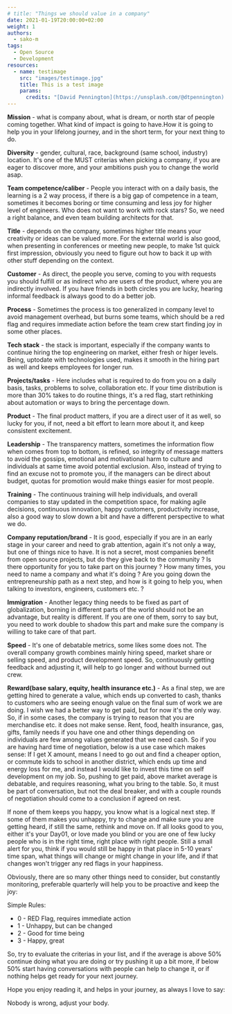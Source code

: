 ```yaml
---
# title: "Things we should value in a company"
date: 2021-01-19T20:00:00+02:00
weight: 1
authors:
  - sako-m 
tags:
  - Open Source
  - Development
resources:
  - name: testimage
    src: "images/testimage.jpg"
    title: This is a test image
    params:
      credits: "[David Pennington](https://unsplash.com/@dtpennington) on [Unsplash](https://unsplash.com/s/photos/test)"
---
```


**Mission** - what is company about, what is dream, or north star of people coming together. What kind of impact is going to have.How it is going to help you in your lifelong journey, and in the short term, for your next thing to do.


**Diversity** - gender, cultural, race, background (same school, industry) location. It's one of the MUST criterias when picking a company, if you are eager to discover more, and your ambitions push you to change the world asap.


**Team competence/caliber** - People you interact with on a daily basis, the learning is a 2 way process, if there is a big gap of competence in a team, sometimes it becomes boring or time consuming and less joy for higher level of engineers. Who does not want to work with rock stars? So, we need a right balance, and even team building architects for that.


**Title** - depends on the company, sometimes higher title means your creativity or ideas can be valued more. For the external world is also good, when presenting in conferences or meeting new people, to make 1st quick first impression, obviously you need to figure out how to back it up with other stuff depending on the context.


**Customer** - As direct, the people you serve, coming to you with requests you should fulfill or as indirect who are users of the product, where you are indirectly involved. If you have friends in both circles you are lucky, hearing informal feedback is always good to do a better job.


**Process** - Sometimes the process is too generalized in company level to avoid management overhead, but burns some teams, which should be a red flag and requires immediate action before the team crew start finding joy in some other places.


**Tech stack** - the stack is important, especially if the company wants to continue hiring the top engineering on market, either fresh or higer levels. Being, uptodate with technologies used, makes it smooth in the hiring part as well and keeps employees for longer run.


**Projects/tasks** - Here includes what is required to do from you on a daily basis, tasks, problems to solve, collaboration etc. If your time distribution is more than 30% takes to do routine things, it's a red flag, start rethinking about automation or ways to bring the percentage down.


**Product** - The final product matters, if you are a direct user of it as well, so lucky for you, if not, need a bit effort to learn more about it, and keep consistent excitement.


**Leadership** - The transparency matters, sometimes the information flow when comes from top to bottom, is refined, so integrity of message matters to avoid the gossips, emotional and motivational harm to culture and individuals at same time avoid potential exclusion.  Also, instead of trying to find an excuse not to promote you, if the managers can be direct about budget, quotas for promotion would make things easier for most people.
 
**Training** - The continuous training will help individuals, and overall companies to stay updated in the competition space, for making agile decisions, continuous innovation, happy customers, productivity increase, also a good way to slow down a bit and have a different perspective to what we do.


**Company reputation/brand** - It is good, especially if you are in an early stage in your career and need to grab attention, again it's not only a way, but one of things nice to have. It is not a secret, most companies benefit from open source projects, but do they give back to the community ? Is there opportunity for you to take part on this journey ? How many times, you need to name a company and what it's doing ? Are you going down the entrepreneurship path as a next step, and how is it going to help you, when talking to investors, engineers, customers etc. ?


**Immigration** - Another legacy thing needs to be fixed as part of globalization, borning in different parts of the world should not be an advantage, but reality is different.  If you are one of them, sorry to say but, you need to work double to shadow this part and make sure the company is willing to take care of that part.


**Speed** - It's one of debatable metrics, some likes some does not. The overall company growth combines mainly hiring speed, market share or selling speed, and product development speed. So, continuously getting feedback and adjusting it, will help to go longer and without burned out crew. 


**Reward(base salary, equity, health insurance etc.)** - As a final step, we are getting hired to generate a value, which ends up converted to cash, thanks to customers who are seeing enough value on the final sum of work we are doing. I wish we had a better way to get paid, but for now it's the only way. So, if in some cases, the company is trying to reason that you are merchandise etc. it does not make sense. Rent, food, health insurance, gas, gifts, family needs if you have one and other things depending on individuals are few among values generated that we need cash. So if you are having hard time of negotiation, below is a use case which makes sense:
If I get X amount, means I need to go out and find a cheaper option, or commute kids to school in another district, which ends up time and energy loss for me, and instead I would like to invest this time on self development on my job. So, pushing to get paid, above market average is debatable, and requires reasoning, what you bring to the table. 
So, it must be part of conversation, but not the deal breaker, and with a couple rounds of negotiation should come to a conclusion if agreed on rest.

If none of them keeps you happy, you know what is a logical next step. If some of them makes you unhappy, try to change and make sure you are getting heard, if still the same, rethink and move on. If all looks good to you, either it's your Day01, or love made you blind or you are one of few lucky people who is in the right time, right place with right people. Still a small alert for you, think if you would still be happy in that place in 5-10 years' time span, what things will change or might change in your life, and if that changes won't trigger any red flags in your happiness.

Obviously, there are so many other things need to consider, but constantly monitoring, preferable quarterly will help you to be proactive and keep the joy:


Simple Rules:
- 0 - RED Flag, requires immediate action
- 1 -  Unhappy, but can be changed
- 2 - Good for time being
- 3 - Happy, great 

So, try to evaluate the criterias in your list, and if the average is above 50% continue doing what you are doing or try pushing it up a bit more, if below 50% start having conversations with people can help to change it, or if nothing helps get ready for your next journey.


Hope you enjoy reading it, and helps in your journey, as always I love to say:
		
Nobody is wrong, adjust your body.
